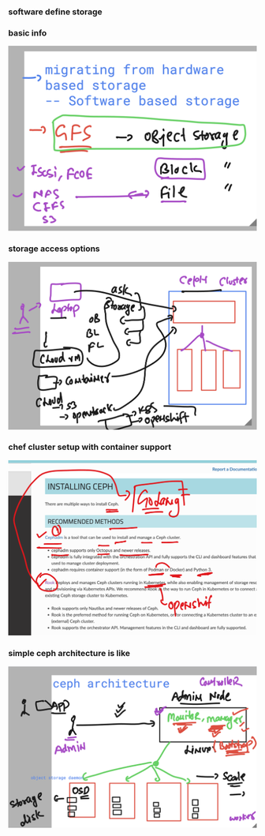 ### software define storage 

### basic info 

<img src="info1.png">



### storage access options 

<img src="st1.png">

### chef cluster setup with container support 

<img src="st2.png">

### simple ceph architecture is like 

<img src="st3.png">

